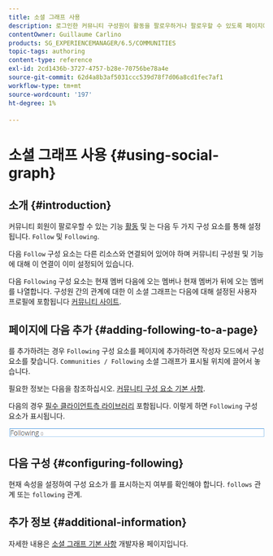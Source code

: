 ```yaml
---
title: 소셜 그래프 사용
description: 로그인한 커뮤니티 구성원이 활동을 팔로우하거나 팔로우할 수 있도록 페이지에 다음 구성 요소를 추가하는 방법을 알아봅니다.
contentOwner: Guillaume Carlino
products: SG_EXPERIENCEMANAGER/6.5/COMMUNITIES
topic-tags: authoring
content-type: reference
exl-id: 2cd1436b-3727-4757-b28e-70756be78a4e
source-git-commit: 62d4a8b3af5031ccc539d78f7d06a8cd1fec7af1
workflow-type: tm+mt
source-wordcount: '197'
ht-degree: 1%

---
```


# 소셜 그래프 사용 {#using-social-graph}

## 소개 {#introduction}

커뮤니티 회원이 팔로우할 수 있는 기능 [활동](activities.md) 및 는 다음 두 가지 구성 요소를 통해 설정됩니다. `Follow` 및 `Following`.

다음 `Follow` 구성 요소는 다른 리소스와 연결되어 있어야 하며 커뮤니티 구성원 및 기능에 대해 이 연결이 이미 설정되어 있습니다.

다음 `Following` 구성 요소는 현재 멤버 다음에 오는 멤버나 현재 멤버가 뒤에 오는 멤버를 나열합니다. 구성원 간의 관계에 대한 이 소셜 그래프는 다음에 대해 설정된 사용자 프로필에 포함됩니다 [커뮤니티 사이트](overview.md#communitiessites).

## 페이지에 다음 추가 {#adding-following-to-a-page}

를 추가하려는 경우 `Following` 구성 요소를 페이지에 추가하려면 작성자 모드에서 구성 요소를 찾습니다. `Communities / Following` 소셜 그래프가 표시될 위치에 끌어서 놓습니다.

필요한 정보는 다음을 참조하십시오. [커뮤니티 구성 요소 기본 사항](basics.md).

다음의 경우 [필수 클라이언트측 라이브러리](essentials-socialgraph.md#essentials-for-client-side) 포함됩니다. 이렇게 하면 `Following` 구성 요소가 표시됩니다.

![팔로잉](assets/following.png)

## 다음 구성 {#configuring-following}

현재 속성을 설정하여 구성 요소가 를 표시하는지 여부를 확인해야 합니다. `follows` 관계 또는 `following` 관계.

## 추가 정보 {#additional-information}

자세한 내용은 [소셜 그래프 기본 사항](essentials-socialgraph.md) 개발자용 페이지입니다.
